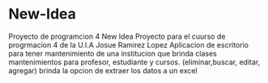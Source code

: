 # New-Idea
Proyecto de programcion 4
New Idea Proyecto para el cuurso de progrmacion 4 de la U.I.A Josue Ramirez Lopez
Aplicacion de escritorio para tener mantenimiento de una institucion que brinda clases mantenimientos para profesor, estudiante y cursos. (eliminar,buscar, editar, agregar) 
brinda la opcion de extraer los datos a un excel

